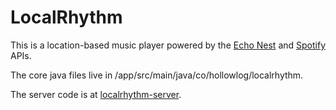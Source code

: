 LocalRhythm
===========

This is a location-based music player powered by the [Echo Nest](https://developer.echonest.com/) and [Spotify](https://developer.spotify.com/) APIs.

The core java files live in /app/src/main/java/co/hollowlog/localrhythm.

The server code is at [localrhythm-server](https://github.com/mdholloway/localrhythm-server/).
